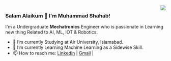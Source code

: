 <!--
**MuhamdShahab/MuhamdShahab** is a ✨ _special_ ✨ repository because its `README.md` (this file) appears on your GitHub profile.

Here are some ideas to get you started:

- 🔭 I’m currently working on ...
- 🌱 I’m currently learning ...
- 👯 I’m looking to collaborate on ...
- 🤔 I’m looking for help with ...
- 💬 Ask me about ...
- 📫 How to reach me: ...
- 😄 Pronouns: ...
- ⚡ Fun fact: ...
-->
<img align='right' src="https://github-readme-stats.vercel.app/api?username=MuhamdShahab&show_icons=true&theme=dracula">

### Salam Alaikum :wave: I'm Muhammad Shahab! 

I'm a Undergraduate <b>Mechatronics</b> Engineer who is passionate in Learning new thing Related to AI, ML, IOT & Robotics.

- 🔭 I’m currently Studying at Air University, Islamabad.
- 🌱 I’m currently Learning Machine Learning as a Sidewise Skill.
- 📫 How to reach me: [Linkedin](https://www.linkedin.com/in/muhammad-shahab-2773a61a5/) | [Gmail](mailto:Muhammadshahab.business@gmail.com) | 

<!---
MuhamdShahab/MuhamdShahab is a ✨ special ✨ repository because its `README.md` (this file) appears on your GitHub profile.
You can click the Preview link to take a look at your changes.
--->
